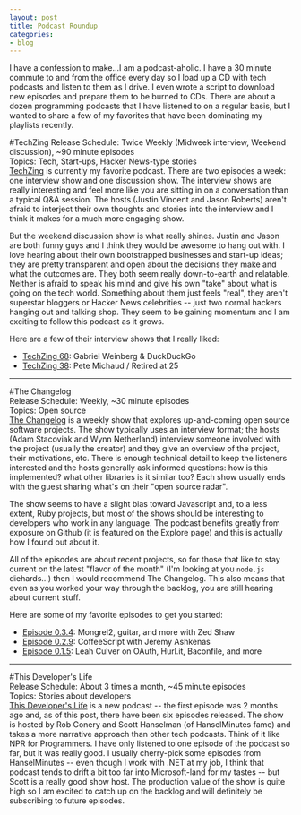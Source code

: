 ```yaml
---
layout: post
title: Podcast Roundup
categories:
- blog
---
```


I have a confession to make...I am a podcast-aholic.  I have a 30 minute commute to and from the office every day
so I load up a CD with tech podcasts and listen to them as I drive.  I even wrote a script to download
new episodes and prepare them to be burned to CDs.  There are about a dozen programming podcasts that I have listened
to on a regular basis, but I wanted to share a few of my favorites that have been dominating my playlists recently.

#TechZing
Release Schedule: Twice Weekly (Midweek interview, Weekend discussion), ~90 minute episodes   
Topics: Tech, Start-ups, Hacker News-type stories   
[TechZing](http://techzinglive.com/) is currently my favorite podcast.  There are two episodes a 
week: one interview show and one discussion show.  The interview shows are really interesting and feel more like you are
sitting in on a conversation than a typical Q&A session.  The hosts (Justin Vincent and Jason Roberts) aren't afraid to
interject their own thoughts and stories into the interview and I think it makes for a much more engaging show.

But the weekend discussion show is what really shines.  Justin and Jason are both funny guys and I think they would be 
awesome to hang out with.  I love hearing about their own bootstrapped businesses and start-up ideas; they are pretty 
transparent and open about the decisions they make and what the outcomes are.  They both seem really down-to-earth and 
relatable.  Neither is afraid to speak his mind and give his own "take" about what is going on the tech world.  Something 
about them just feels "real", they aren't superstar bloggers or Hacker News celebrities -- just two normal hackers 
hanging out and talking shop.  They seem to be gaining momentum and I am exciting to follow this podcast as it grows.

Here are a few of their interview shows that I really liked:  

 - [TechZing 68](http://techzinglive.com/page/423/techzing-68-gabriel-weinberg-duckduckgo): Gabriel Weinberg & DuckDuckGo
 - [TechZing 38](http://techzinglive.com/page/187/techzing-38-pete-michaud-retired-at-25): Pete Michaud / Retired at 25   

---

#The Changelog   
Release Schedule: Weekly, ~30 minute episodes   
Topics: Open source   
[The Changelog](http://thechangelog.com/) is a weekly show that explores up-and-coming open source software projects.
The show typically uses an interview format; the hosts (Adam Stacoviak and Wynn Netherland) interview someone involved
with the project (usually the creator) and they give an overview of the project, their motivations, etc.  There is 
enough technical detail to keep the listeners interested and the hosts generally ask informed questions: how is this
implemented? what other libraries is it similar too?  Each show usually ends with the guest sharing what's on their
"open source radar".

The show seems to have a slight bias toward Javascript and, to a less extent, Ruby projects, but most of the shows should be
interesting to developers who work in any language.  The podcast benefits greatly from exposure on Github (it is featured
on the Explore page) and this is actually how I found out about it.

All of the episodes are about recent projects, so for those that like to stay current on the latest "flavor of
the month" (I'm looking at you `node.js` diehards...) then I would recommend The Changelog.  This also means that even
as you worked your way through the backlog, you are still hearing about current stuff.

Here are some of my favorite episodes to get you started:  

 - [Episode 0.3.4](http://thechangelog.com/post/1087757312/episode-0-3-4-mongrel2-guitar-and-more-with-zed-shaw): Mongrel2, guitar, and more with Zed Shaw
 - [Episode 0.2.9](http://thechangelog.com/post/849754840/episode-0-2-9-coffeescript-with-jeremy-ashkenas): CoffeeScript with Jeremy Ashkenas
 - [Episode 0.1.5](http://thechangelog.com/post/415433641/episode-0-1-5-leah-culver-on-oauth-hurl-it-baconfile-and): Leah Culver on OAuth, Hurl.it, Baconfile, and more   

---

#This Developer's Life   
Release Schedule: About 3 times a month, ~45 minute episodes   
Topics: Stories about developers   
[This Developer's Life](http://thisdeveloperslife.com/) is a new podcast -- the first episode was 2 months ago
and, as of this post, there have been six episodes released.  The show is hosted by Rob Conery and Scott Hanselman (of HanselMinutes
fame) and takes a more narrative approach than other tech podcasts.  Think of it like NPR for Programmers.  I have only 
listened to one episode of the podcast so far, but it was really good.  I usually cherry-pick some episodes from HanselMinutes
-- even though I work with .NET at my job, I think that podcast tends to drift a bit too far into Microsoft-land for my tastes -- but Scott 
is a really good show host.  The production value of the show is quite high so I am excited to catch up on the backlog and 
will definitely be subscribing to future episodes.
